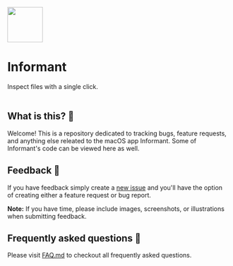 <br>
<img src="https://user-images.githubusercontent.com/39813066/130519018-d2faff43-45b0-4026-b313-cdbe0ce91e18.png" width="80px" align="top"/>

<div>
  <h1>Informant</h1>
  Inspect files with a single click.
</div>

<br>

## What is this? 💭
Welcome! This is a repository dedicated to tracking bugs, feature requests, and anything else releated to the macOS app Informant. Some of Informant's code can be viewed here as well.

## Feedback 📣
If you have feedback simply create a [new issue](/issues/new/choose) and you'll have the option of creating either a feature request or bug report.

**Note:** If you have time, please include images, screenshots, or illustrations when submitting feedback.

## Frequently asked questions 💬
Please visit [FAQ.md](/FAQ.md) to checkout all frequently asked questions.
